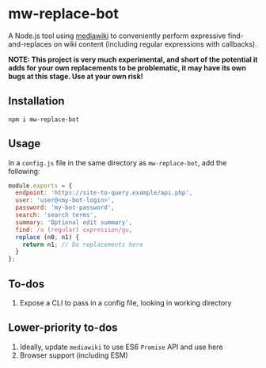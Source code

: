 # mw-replace-bot

A Node.js tool using [mediawiki](https://github.com/oliver-moran/mediawiki)
to conveniently perform expressive find-and-replaces on wiki content
(including regular expressions with callbacks).

**NOTE: This project is very much experimental, and short of the
potential it adds for your own replacements to be problematic, it may
have its own bugs at this stage. Use at your own risk!**

## Installation

```
npm i mw-replace-bot
```

## Usage

In a `config.js` file in the same directory as `mw-replace-bot`,
add the following:

```js
module.exports = {
  endpoint: 'https://site-to-query.example/api.php',
  user: 'user@<my-bot-login>',
  password: 'my-bot-password',
  search: 'search terms',
  summary: 'Optional edit summary',
  find: /a (regular) expression/gu,
  replace (n0, n1) {
    return n1; // Do replacements here
  }
};
```

## To-dos

1. Expose a CLI to pass in a config file, looking in working directory

## Lower-priority to-dos

1. Ideally, update `mediawiki` to use ES6 `Promise` API and use here
1. Browser support (including ESM)
